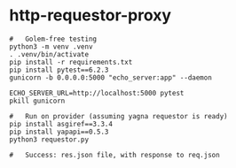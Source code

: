 # http-requestor-proxy
    
    #   Golem-free testing
    python3 -m venv .venv
    . .venv/bin/activate
    pip install -r requirements.txt
    pip install pytest==6.2.3
    gunicorn -b 0.0.0.0:5000 "echo_server:app" --daemon
    
    ECHO_SERVER_URL=http://localhost:5000 pytest
    pkill gunicorn

    #   Run on provider (assuming yagna requestor is ready)
    pip install asgiref==3.3.4
    pip install yapapi==0.5.3
    python3 requestor.py

    #   Success: res.json file, with response to req.json
